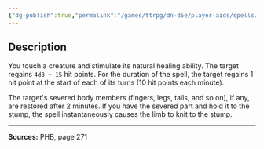 ```yaml
---
{"dg-publish":true,"permalink":"/games/ttrpg/dn-d5e/player-aids/spells/level-7/regenerate/","tags":["TTRPG/DND/5e","verbal","somatic","material"]}
---
```



## Description
You touch a creature and stimulate its natural healing ability.
The target regains `4d8 + 15` hit points.
For the duration of the spell, the target regains 1 hit point at the start of each of its turns (10 hit points each minute).

The target's severed body members (fingers, legs, tails, and so on), if any, are restored after 2 minutes.
If you have the severed part and hold it to the stump, the spell instantaneously causes the limb to knit to the stump.

---

**Sources:** PHB, page 271
